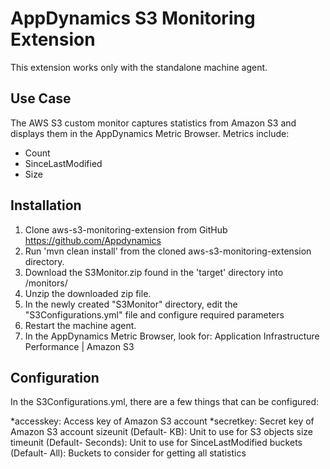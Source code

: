 AppDynamics S3 Monitoring Extension
===============================================

This extension works only with the standalone machine agent.

Use Case
-------- 

The AWS S3 custom monitor captures statistics from Amazon S3 and displays them in the AppDynamics Metric Browser.
Metrics include:
* Count
* SinceLastModified
* Size

Installation
------------

 1. Clone aws-s3-monitoring-extension from GitHub https://github.com/Appdynamics
 2. Run 'mvn clean install' from the cloned aws-s3-monitoring-extension directory.
 3. Download the S3Monitor.zip found in the 'target' directory into <machineagent install dir>/monitors/
 4. Unzip the downloaded zip file.
 5. In the newly created "S3Monitor" directory, edit the "S3Configurations.yml" file and configure required parameters
 6. Restart the machine agent.
 7. In the AppDynamics Metric Browser, look for: Application Infrastructure Performance | Amazon S3
 
 
 
 Configuration
-------------

In the S3Configurations.yml, there are a few things that can be configured:

*accesskey: Access key of Amazon S3 account
*secretkey: Secret key of Amazon S3 account
sizeunit (Default- KB): Unit to use for S3 objects size
timeunit (Default- Seconds): Unit to use for SinceLastModified
buckets (Default- All): Buckets to consider for getting all statistics
